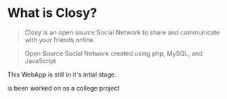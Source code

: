 # What is Closy?


> Closy is an open source Social Network to share and communicate with your friends online.

> Open Source Social Network created using php, MySQL, and JavaScript

This WebApp is still in it's intial stage.

is been worked on as a college project